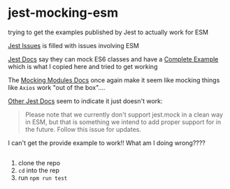 # jest-mocking-esm
trying to get the examples published by Jest to actually work for ESM

[Jest Issues](https://github.com/facebook/jest/issues?q=is%3Aissue+is%3Aopen+esm) is filled with issues involving ESM

[Jest Docs](https://jestjs.io/docs/es6-class-mocks) say they can mock ES6 classes and have a [Complete Example](https://jestjs.io/docs/es6-class-mocks#complete-example) which is what I copied here and tried to get working

The [Mocking Modules Docs](https://jestjs.io/docs/mock-functions#mocking-modules) once again make it seem like mocking things like `Axios` work "out of the box"....

[Other Jest Docs](https://jestjs.io/docs/ecmascript-modules) seem to indicate it just doesn't work:
>Please note that we currently don't support jest.mock in a clean way in ESM, but that is something we intend to add proper support for in the future. Follow this issue for updates.

I can't get the provide example to work!!  What am I doing wrong????

##

1. clone the repo
1. `cd` into the rep
1. run `npm run test`